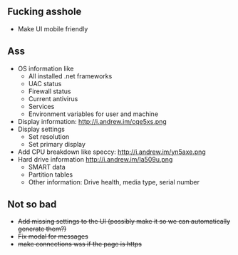 ## Fucking asshole
- Make UI mobile friendly

## Ass
- OS information like
    - All installed .net frameworks
    - UAC status
    - Firewall status
    - Current antivirus
    - Services
    - Environment variables for user and machine
- Display information: http://i.andrew.im/cqe5xs.png
- Display settings
    - Set resolution
    - Set primary display
- Add CPU breakdown like speccy: http://i.andrew.im/yn5axe.png
- Hard drive information http://i.andrew.im/la509u.png
    - SMART data
    - Partition tables
    - Other information: Drive health, media type, serial number

## Not so bad
- ~~Add missing settings to the UI (possibly make it so we can automatically generate them?)~~
- ~~Fix modal for messages~~
- ~~make connections wss if the page is https~~



